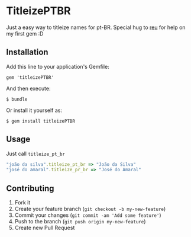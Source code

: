 # TitleizePTBR

Just a easy way to titleize names for pt-BR. Special hug to [reu](https://github.com/reu) for help on my first gem :D

## Installation

Add this line to your application's Gemfile:

    gem 'titleizePTBR'

And then execute:

    $ bundle

Or install it yourself as:

    $ gem install titleizePTBR

## Usage

Just call `titleize_pt_br`

``` ruby
"joão da silva".titleize_pt_br => "João da Silva"
"josé do amaral".titleize_pr_br => "José do Amaral"
```

## Contributing

1. Fork it
2. Create your feature branch (`git checkout -b my-new-feature`)
3. Commit your changes (`git commit -am 'Add some feature'`)
4. Push to the branch (`git push origin my-new-feature`)
5. Create new Pull Request
